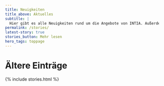 ```yaml
---
title: Neuigkeiten
title_above: Aktuelles
subtitle: |
  Hier gibt es alle Neuigkeiten rund um die Angebote von INTIA. Außerdem sammeln wir hier, was andere über uns schreiben.
permalink: /stories/
latest-story: true
stories_button: Mehr lesen
hero_tags: toppage
---
```


# Ältere Einträge

{% include stories.html %}
